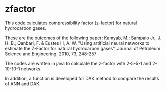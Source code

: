 # zfactor
This code calculates compressibility factor (z-factor) for natural hydrocarbon gases.

These are the outcomes of the following paper:
Kamyab, M.; Sampaio Jr., J. H. B.; Qanbari, F. & Eustes III, A. W. "Using artificial neural networks to estimate the Z-Factor for natural hydrocarbon gases", Journal of Petroleum Science and Engineering, 2010, 73, 248-257

The codes are written in java to calculate the z-factor with 2-5-5-1 and 2-10-10-1 networks.

In addition, a function is developed for DAK method to compare the results of ANN and DAK.

